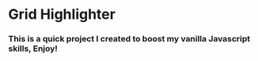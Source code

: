 # Grid Highlighter

### This is a quick project I created to boost my vanilla Javascript skills, Enjoy!